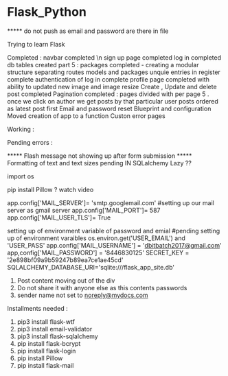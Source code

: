 # Flask_Python

***** do not push as email and password are there in file 

Trying to learn Flask

Completed : 
navbar completed \n
sign up page completed
log in completed
db tables created
part 5 : packages completed - creating a modular structure 
separating routes models and packages
unquie entries in register complete
authentication of log in complete
profile page completed with ability to updated new image and image resize
Create , Update and delete post completed
Pagination completed : 
pages divided with per page 5 .
once we click on author we get posts by that particular user 
posts ordered as latest post first
Email and password reset
Blueprint and configuration
Moved creation of app to a function
Custon  error pages


Working  : 



Pending errors : 

***** Flash message not showing up after form submission
***** Formatting of text and text sizes pending
IN SQLalchemy
Lazy ??


import os 

pip install Pillow ?  watch  video

app.config['MAIL_SERVER']= 'smtp.googlemail.com'  #setting up our mail server as gmail server
app.config['MAIL_PORT']= 587 
app.config['MAIL_USER_TLS']= True  

setting up of environment variable of password and emial
#pending setting up of environment varaibles  os.environ.get('USER_EMAIL') and 'USER_PASS'
app.config['MAIL_USERNAME'] = 'dbitbatch2017@gmail.com'
app,config['MAIL_PASSWORD'] = '8446830125'
SECRET_KEY = '2e898bf09a9b59247b89ea7ce1ae45cd'
SQLALCHEMY_DATABASE_URI='sqlite:///flask_app_site.db'


1. Post content moving out of the div
2. Do not share it with anyone else as this contents passwords
3. sender name not set to noreply@mydocs.com


Installments needed : 

1. pip3 install flask-wtf 
2. pip3 install email-validator
3. pip3 install flask-sqlalchemy
4. pip install flask-bcrypt
5. pip install flask-login
6. pip install Pillow
7. pip install flask-mail
